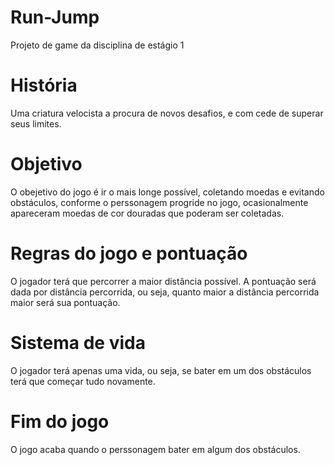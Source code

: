 # Run-Jump
Projeto de game da disciplina de estágio 1
#  História
Uma criatura velocista a procura de novos desafios, e com cede de superar seus limites.
#  Objetivo
O obejetivo do jogo é ir o mais longe possível, coletando moedas e evitando obstáculos, conforme o perssonagem progride no jogo, ocasionalmente apareceram moedas de cor douradas que poderam ser coletadas.
#  Regras do jogo e pontuação
O jogador terá que percorrer a maior distância possível. A pontuação será dada por distância percorrida, ou seja, quanto maior a distância percorrida maior será sua pontuação.
#  Sistema de vida
O jogador terá apenas uma vida, ou seja, se bater em um dos obstáculos terá que começar tudo novamente.
#  Fim do jogo
O jogo acaba quando o perssonagem bater em algum dos obstáculos.
